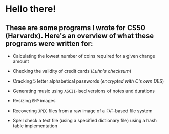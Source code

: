 # Hello there!

## These are some programs I wrote for CS50 (Harvardx). Here's an overview of what these programs were written for:

- Calculating the lowest number of coins required for a given change amount

- Checking the validity of credit cards (*Luhn's checksum*)

- Cracking 5 letter alphabetical passwords (*encrypted with C's own DES*)

- Generating music using `ASCII`-ised versions of notes and durations

- Resizing `BMP` images

- Recovering `JPEG` files from a raw image of a `FAT`-based file system

- Spell check a text file (using a specified dictionary file) using a hash table implementation
